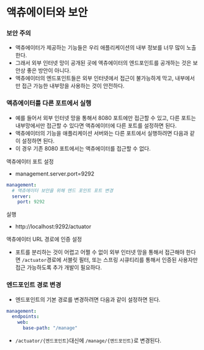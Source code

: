 # 액츄에이터와 보안

### 보안 주의

- 액츄에이터가 제공하는 기능들은 우리 애플리케이션의 내부 정보를 너무 많이 노출한다.
- 그래서 외부 인터넷 망이 공개된 곳에 액츄에이터의 엔드포인트를 공개하는 것은 보안상 좋은 방안이 아니다.
- 액츄에이터의 엔드포인트들은 외부 인터넷에서 접근이 불가능하게 막고, 내부에서만 접근 가능한 내부망을 사용하는 것이 안전하다.

### 액츄에이터를 다른 포트에서 실행

- 예를 들어서 외부 인터넷 망을 통해서 8080 포트에만 접근할 수 있고, 다른 포트는 내부망에서만 접근할 수 있다면 액츄에이터에 
  다른 포트를 설정하면 된다.
- 액츄에이터의 기능을 애플리케이션 서버와는 다른 포트에서 실행하려면 다음과 같이 설정하면 된다.
- 이 경우 기존 8080 포트에서는 액츄에이터를 접근할 수 없다.

액츄에이터 포트 설정
- management.server.port=9292
```yml
management:
  # 액츄에이터 보안을 위해 엔드 포인트 포트 변경
  server:
    port: 9292
```

실행
- http://localhost:9292/actuator

액츄에이터 URL 경로에 인증 설정
- 포트를 분리하는 것이 어렵고 어쩔 수 없이 외부 인터넷 망을 통해서 접근해야 한다면 ```/actuator```경로에 서블릿 필터, 
  또는 스프링 시큐티리를 통해서 인증된 사용자만 접근 가능하도록 추가 개발이 필요하다.

### 엔드포인트 경로 변경

- 엔드포인트의 기본 경로를 변경하려면 다음과 같이 설정하면 된다.
```yml
management:
  endpoints:
    web:
      base-path: "/manage"
```
- ```/actuator/{엔드포인트}```대신에 ```/manage/{엔드포인트}```로 변경된다.


